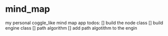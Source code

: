 # mind_map
my personal coggle_like mind map app 
todos:
[] build the node class
[] build engine class
[] path algorithm
[] add path algotithm to the engin
